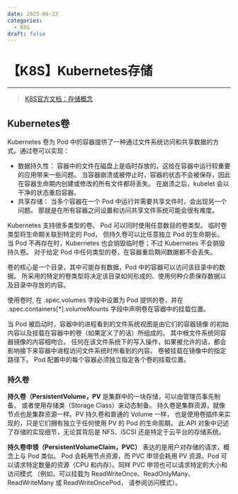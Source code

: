 ```yaml
---
date: 2025-06-23
categories:
  - K8S
draft: false
---
```


# 【K8S】Kubernetes存储
---

> [K8S官方文档：存储概念](https://kubernetes.io/docs/concepts/storage/)

<!-- more -->

## Kubernetes卷

Kubernetes 卷为 Pod 中的容器提供了一种通过文件系统访问和共享数据的方式。通过卷可以实现：

- 数据持久性： 容器中的文件在磁盘上是临时存放的，这给在容器中运行较重要的应用带来一些问题。 当容器崩溃或被停止时，容器的状态不会被保存，因此在容器生命期内创建或修改的所有文件都将丢失。 在崩溃之后，kubelet 会以干净的状态重启容器。
- 共享存储： 当多个容器在一个 Pod 中运行并需要共享文件时，会出现另一个问题。 那就是在所有容器之间设置和访问共享文件系统可能会很有难度。

Kubernetes 支持很多类型的卷。 Pod 可以同时使用任意数目的卷类型。 临时卷类型将生命期关联到特定的 Pod， 但持久卷可以比任意独立 Pod 的生命期长。 当 Pod 不再存在时，Kubernetes 也会销毁临时卷；不过 Kubernetes 不会销毁持久卷。 对于给定 Pod 中任何类型的卷，在容器重启期间数据都不会丢失。

卷的核心是一个目录，其中可能存有数据，Pod 中的容器可以访问该目录中的数据。 所采用的特定的卷类型将决定该目录如何形成的、使用何种介质保存数据以及目录中存放的内容。

使用卷时, 在 .spec.volumes 字段中设置为 Pod 提供的卷，并在 .spec.containers[*].volumeMounts 字段中声明卷在容器中的挂载位置。

当 Pod 被启动时，容器中的进程看到的文件系统视图是由它们的容器镜像 的初始内容以及挂载在容器中的卷（如果定义了的话）所组成的。 其中根文件系统同容器镜像的内容相吻合。 任何在该文件系统下的写入操作，如果被允许的话，都会影响接下来容器中进程访问文件系统时所看到的内容。 卷被挂载在镜像中的指定路径下。 Pod 配置中的每个容器必须独立指定各个卷的挂载位置。

### 持久卷

**持久卷（PersistentVolume，PV** 是集群中的一块存储，可以由管理员事先制备， 或者使用存储类（Storage Class）来动态制备。 持久卷是集群资源，就像节点也是集群资源一样。PV 持久卷和普通的 Volume 一样， 也是使用卷插件来实现的，只是它们拥有独立于任何使用 PV 的 Pod 的生命周期。 此 API 对象中记述了存储的实现细节，无论其背后是 NFS、iSCSI 还是特定于云平台的存储系统。

**持久卷申领（PersistentVolumeClaim，PVC）** 表达的是用户对存储的请求，概念上与 Pod 类似。 Pod 会耗用节点资源，而 PVC 申领会耗用 PV 资源。Pod 可以请求特定数量的资源（CPU 和内存）。同样 PVC 申领也可以请求特定的大小和访问模式 （例如，可以挂载为 ReadWriteOnce、ReadOnlyMany、ReadWriteMany 或 ReadWriteOncePod， 请参阅访问模式）。




